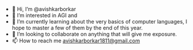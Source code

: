 - 👋 Hi, I’m @avishkarborkar
- 👀 I’m interested in AGI and 
- 🌱 I’m currently learning about the very basics of computer languages, I hope to master a few of them by the end of this year.
- 💞️ I’m looking to collaborate on anything that will give me exposure.
- 📫 How to reach me avishkarborkar1811@gmail.com

<!---
avishkarborkar/avishkarborkar is a ✨ special ✨ repository because its `README.md` (this file) appears on your GitHub profile.
You can click the Preview link to take a look at your changes.
--->
